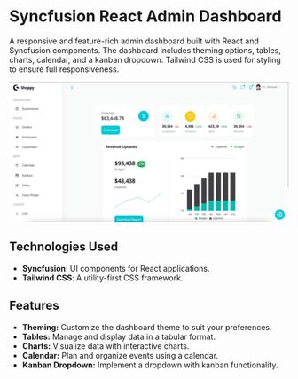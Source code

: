 # Syncfusion React Admin Dashboard

A responsive and feature-rich admin dashboard built with React and Syncfusion components. The dashboard includes theming options, tables, charts, calendar, and a kanban dropdown. Tailwind CSS is used for styling to ensure full responsiveness.

 <img src="./public/screenShot.jpg">

## Technologies Used

- **Syncfusion**: UI components for React applications.
- **Tailwind CSS**: A utility-first CSS framework.

## Features

- **Theming:** Customize the dashboard theme to suit your preferences.
- **Tables:** Manage and display data in a tabular format.
- **Charts:** Visualize data with interactive charts.
- **Calendar:** Plan and organize events using a calendar.
- **Kanban Dropdown:** Implement a dropdown with kanban functionality.
